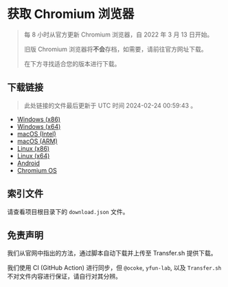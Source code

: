 # 获取 Chromium 浏览器

> 每 8 小时从官方更新 Chromium 浏览器，自 2022 年 3 月 13 日开始。
> 
> 旧版 Chromium 浏览器将**不会**存档，如需要，请前往官方网址下载。
>
> 在下方寻找适合您的版本进行下载。

## 下载链接

> 此处链接的文件最后更新于 UTC 时间 2024-02-24 00:59:43
。

- [Windows (x86)](https://transfer.sh/Sx0Kr7q2G5/Win.zip)
- [Windows (x64)](https://transfer.sh/dbKDNMbKqp/Win_x64.zip)
- [macOS (Intel)](https://transfer.sh/zLMivwiLyz/Mac.zip)
- [macOS (ARM)](https://transfer.sh/Wr0HXbgH9P/Mac_Arm.zip)
- [Linux (x86)](https://transfer.sh/yy0mSqkYlz/Linux.zip)
- [Linux (x64)](https://transfer.sh/GdXYz0bgCP/Linux_x64.zip)
- [Android](https://transfer.sh/wxNI6DpL2X/Android.zip)
- [Chromium OS](https://transfer.sh/x9faHGf8da/Linux_ChromiumOS_Full.zip)

## 索引文件

请查看项目根目录下的 `download.json` 文件。

## 免责声明

我们从官网中指出的方法，通过脚本自动下载并上传至 Transfer.sh 提供下载。

我们使用 CI (GitHub Action) 进行同步，但 `@ocoke`, `yfun-lab`, 以及 `Transfer.sh` 不对文件内容进行保证，请自行对其分辨。
